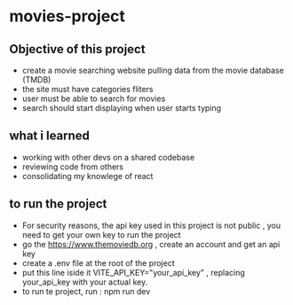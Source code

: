 # movies-project

## Objective of this project 
- create a movie searching website pulling data from the movie database (TMDB)
- the site must have categories fliters
- user must be able to search for movies
- search should start displaying when user starts typing

## what i learned 
- working with other devs on a shared codebase
- reviewing code from others
- consolidating my knowlege of react

## to run the project 

- For security reasons, the api key used in this project is not public , you need to get your own key to run the project
- go the https://www.themoviedb.org , create an account and get an api key
- create a .env file at the root of the project
- put this line iside it VITE_API_KEY="your_api_key" , replacing your_api_key with your actual key.
- to run te project, run : npm run dev

  
